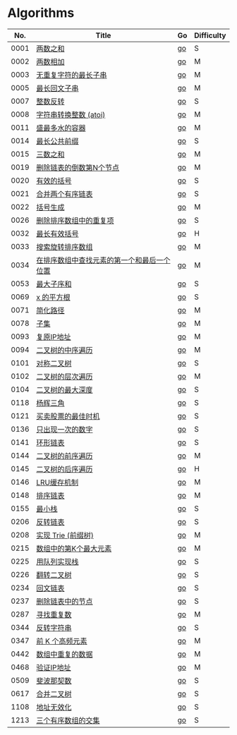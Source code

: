 # Algorithms

| No. | Title | Go | Difficulty |
|-----| ----- | -- | ---------- |
|0001|[两数之和](https://leetcode-cn.com/problems/two-sum/)|[go](./array/1.twoSum.go)|S|
|0002|[两数相加](https://leetcode-cn.com/problems/add-two-numbers/)|[go](./linkedList/2.addTwoNumbers.go)|M|
|0003|[无重复字符的最长子串](https://leetcode-cn.com/problems/longest-substring-without-repeating-characters/)|[go](./string/3.lengthOfLongestSubstring.go)|M|
|0005|[最长回文子串](https://leetcode-cn.com/problems/longest-palindromic-substring/)|[go](./string/5.longestPalindrome.go)|M|
|0007|[整数反转](https://leetcode-cn.com/problems/reverse-integer/)|[go](./string/7.reverse.go)|S|
|0008|[字符串转换整数 (atoi)](https://leetcode-cn.com/problems/string-to-integer-atoi/)|[go](./string/8.myAtoi.go)|M|
|0011|[盛最多水的容器](https://leetcode-cn.com/problems/container-with-most-water/submissions/)|[go](./array/11.maxArea.go)|M|
|0014|[最长公共前缀](https://leetcode-cn.com/problems/longest-common-prefix/)|[go](./string/14.longestCommonPrefix.go)|S|
|0015|[三数之和](https://leetcode-cn.com/problems/3sum/submissions/)|[go](./array/15.threeSum.go)|M|
|0019|[删除链表的倒数第N个节点](https://leetcode-cn.com/problems/remove-nth-node-from-end-of-list/)|[go](./linkedList/19.removeNthFromEnd.go)|M|
|0020|[有效的括号](https://leetcode-cn.com/problems/valid-parentheses/)|[go](./string/20.isValid.go)|S|
|0021|[合并两个有序链表](https://leetcode-cn.com/problems/merge-two-sorted-lists/submissions/)|[go](./linkedList/21.mergeTwoSortedLists.go)|S|
|0022|[括号生成](https://leetcode-cn.com/problems/generate-parentheses/)|[go](./tree/22.generateParenthesis.go)|M|
|0026|[删除排序数组中的重复项](https://leetcode-cn.com/problems/remove-duplicates-from-sorted-array/)|[go](./array/26.removeDuplicates.go)|S|
|0032|[最长有效括号](https://leetcode-cn.com/problems/longest-valid-parentheses/)|[go](./string/32.longestValidParentheses.go)|H|
|0033|[搜索旋转排序数组](https://leetcode-cn.com/problems/search-in-rotated-sorted-array/submissions/)|[go](./array/33.search.go)|M|
|0034|[在排序数组中查找元素的第一个和最后一个位置](https://leetcode-cn.com/problems/find-first-and-last-position-of-element-in-sorted-array/)|[go](./array/34.searchRange.go)|M|
|0053|[最大子序和](https://leetcode-cn.com/problems/maximum-subarray/)|[go](./array/53.maxSubArray.go)|S|
|0069|[x 的平方根](https://leetcode-cn.com/problems/sqrtx/)|[go](./binarysearch/69.mySqrt.go)|S|
|0071|[简化路径](https://leetcode-cn.com/problems/simplify-path/)|[go](./string/71.simplifyPath.go)|M|
|0078|[子集](https://leetcode-cn.com/problems/subsets/)|[go](./array/78.subsets.go)|M|
|0093|[复原IP地址](https://leetcode-cn.com/problems/restore-ip-addresses/submissions/)|[go](./string/93.restoreIpAddresses.go)|M|
|0094|[二叉树的中序遍历](https://leetcode-cn.com/problems/binary-tree-inorder-traversal/)|[go](./tree/94.inorderTraversal.go)|M|
|0101|[对称二叉树](https://leetcode-cn.com/problems/symmetric-tree/submissions/)|[go](./tree/101.isSymmetric.go)|S|
|0102|[二叉树的层次遍历](https://leetcode-cn.com/problems/binary-tree-level-order-traversal/submissions/)|[go](./tree/102.levelOrder.go)|M|
|0104|[二叉树的最大深度](https://leetcode-cn.com/problems/maximum-depth-of-binary-tree/)|[go](./tree/104.maxDepth.go)|S|
|0118|[杨辉三角](https://leetcode-cn.com/problems/pascals-triangle/)|[go](./array/118.generate.go)|S|
|0121|[买卖股票的最佳时机](https://leetcode-cn.com/problems/best-time-to-buy-and-sell-stock/)|[go](./array/121.maxProfit.go)|S|
|0136|[只出现一次的数字](https://leetcode-cn.com/problems/single-number/comments/)|[go](./bit/136.singleNumber.go)|S|
|0141|[环形链表](https://leetcode-cn.com/problems/linked-list-cycle/)|[go](./linkedList/141.hasCycle.go)|S|
|0144|[二叉树的前序遍历](https://leetcode-cn.com/problems/binary-tree-preorder-traversal/)|[go](./tree/144.preorderTraversal.go)|M|
|0145|[二叉树的后序遍历](https://leetcode-cn.com/problems/binary-tree-postorder-traversal/)|[go](./tree/145.postorderTraversal.go)|H|
|0146|[LRU缓存机制](https://leetcode-cn.com/problems/lru-cache/)|[go](./linkedList/146.LRUCache.go)|M|
|0148|[排序链表](https://leetcode-cn.com/problems/sort-list/)|[go](./linkedList/148.sortList.go)|M|
|0155|[最小栈](https://leetcode-cn.com/problems/min-stack/)|[go](./mystack/155.minStack.go)|S|
|0206|[反转链表](https://leetcode-cn.com/problems/reverse-linked-list/)|[go](./linkedList/206.reverseList.go)|S|
|0208|[实现 Trie (前缀树)](https://leetcode-cn.com/problems/implement-trie-prefix-tree/)|[go](./trie/208.trie.go)|M|
|0215|[数组中的第K个最大元素](https://leetcode-cn.com/problems/kth-largest-element-in-an-array/)|[go](./myheap/215.findKthLargest.go)|M|
|0225|[用队列实现栈](https://leetcode-cn.com/problems/implement-stack-using-queues/)|[go](./mystack/225.myStack.go)|S|
|0226|[翻转二叉树](https://leetcode-cn.com/problems/invert-binary-tree/submissions/)|[go](./tree/226.invertTree.go)|S|
|0234|[回文链表](https://leetcode-cn.com/problems/palindrome-linked-list/solution/)|[go](./linkedList/234.isPalindrome.go)|S|
|0237|[删除链表中的节点](https://leetcode-cn.com/problems/delete-node-in-a-linked-list/)|[go](./linkedList/237.deleteNode.go)|S|
|0287|[寻找重复数](https://leetcode-cn.com/problems/find-the-duplicate-number/)|[go](./array/287.findDuplicate.go)|M|
|0344|[反转字符串](https://leetcode-cn.com/problems/reverse-string/)|[go](./string/344.reverseString.go)|S|
|0347|[前 K 个高频元素](https://leetcode-cn.com/problems/top-k-frequent-elements/)|[go](./myheap/347.topkFrequent.go)|M|
|0442|[数组中重复的数据](https://leetcode-cn.com/problems/find-all-duplicates-in-an-array/)|[go](./array/442.findDuplicates.go)|M|
|0468|[验证IP地址](https://leetcode-cn.com/problems/validate-ip-address/submissions/)|[go](./string/468.validIPAddress.go)|M|
|0509|[斐波那契数](https://leetcode-cn.com/problems/fibonacci-number/)|[go](./array/509.fibnacci.go)|S|
|0617|[合并二叉树](https://leetcode-cn.com/problems/merge-two-binary-trees/)|[go](./tree/617.mergeTrees.go)|S|
|1108|[地址无效化](https://leetcode-cn.com/problems/defanging-an-ip-address/)|[go](./string/1108.defangIPaddr.go)|S|
|1213|[三个有序数组的交集](https://leetcode-cn.com/problems/intersection-of-three-sorted-arrays/)|[go](./array/1213.arraysIntersection.go)|S|
